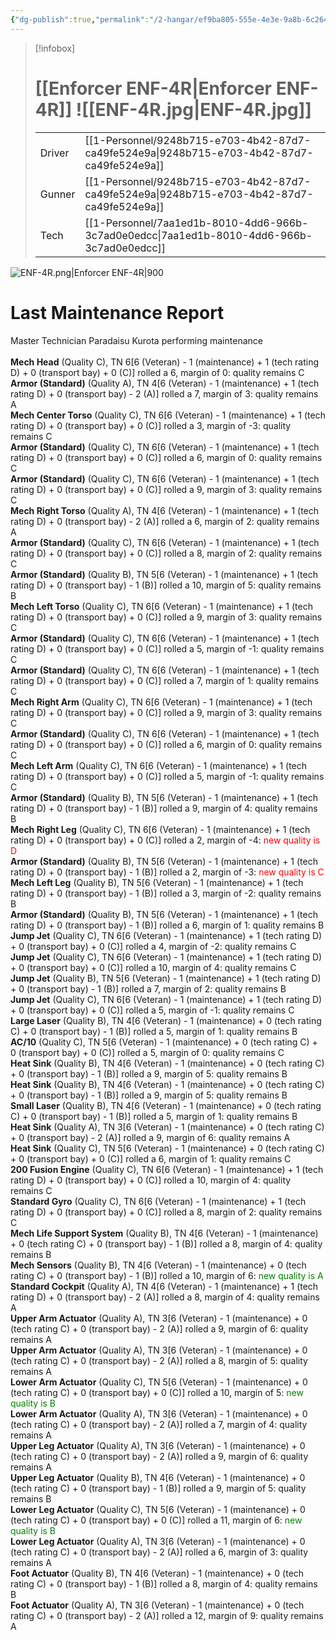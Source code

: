 ```yaml
---
{"dg-publish":true,"permalink":"/2-hangar/ef9ba805-555e-4e3e-9a8b-6c264a489c23/"}
---
```


> [!infobox]
> # [[Enforcer ENF-4R\|Enforcer ENF-4R]] ![[ENF-4R.jpg\|ENF-4R.jpg]]
> | | |
> | - | - |
> | Driver | [[1-Personnel/9248b715-e703-4b42-87d7-ca49fe524e9a\|9248b715-e703-4b42-87d7-ca49fe524e9a]] |
> | Gunner | [[1-Personnel/9248b715-e703-4b42-87d7-ca49fe524e9a\|9248b715-e703-4b42-87d7-ca49fe524e9a]] |
> | Tech | [[1-Personnel/7aa1ed1b-8010-4dd6-966b-3c7ad0e0edcc\|7aa1ed1b-8010-4dd6-966b-3c7ad0e0edcc]] |

![ENF-4R.png|Enforcer ENF-4R|900](/img/user/z_Assets/Mech%20Sheets/ENF-4R.png)

# Last Maintenance Report
<emph>Master Technician Paradaisu Kurota performing maintenance</emph><br><br><b>Mech Head</b> (Quality C), TN 6[6 (Veteran) - 1 (maintenance) + 1 (tech rating D) + 0 (transport bay) + 0 (C)] rolled a 6, margin of 0: quality remains C<br><b>Armor (Standard)</b> (Quality A), TN 4[6 (Veteran) - 1 (maintenance) + 1 (tech rating D) + 0 (transport bay) - 2 (A)] rolled a 7, margin of 3: quality remains A<br><b>Mech Center Torso</b> (Quality C), TN 6[6 (Veteran) - 1 (maintenance) + 1 (tech rating D) + 0 (transport bay) + 0 (C)] rolled a 3, margin of -3: quality remains C<br><b>Armor (Standard)</b> (Quality C), TN 6[6 (Veteran) - 1 (maintenance) + 1 (tech rating D) + 0 (transport bay) + 0 (C)] rolled a 6, margin of 0: quality remains C<br><b>Armor (Standard)</b> (Quality C), TN 6[6 (Veteran) - 1 (maintenance) + 1 (tech rating D) + 0 (transport bay) + 0 (C)] rolled a 9, margin of 3: quality remains C<br><b>Mech Right Torso</b> (Quality A), TN 4[6 (Veteran) - 1 (maintenance) + 1 (tech rating D) + 0 (transport bay) - 2 (A)] rolled a 6, margin of 2: quality remains A<br><b>Armor (Standard)</b> (Quality C), TN 6[6 (Veteran) - 1 (maintenance) + 1 (tech rating D) + 0 (transport bay) + 0 (C)] rolled a 8, margin of 2: quality remains C<br><b>Armor (Standard)</b> (Quality B), TN 5[6 (Veteran) - 1 (maintenance) + 1 (tech rating D) + 0 (transport bay) - 1 (B)] rolled a 10, margin of 5: quality remains B<br><b>Mech Left Torso</b> (Quality C), TN 6[6 (Veteran) - 1 (maintenance) + 1 (tech rating D) + 0 (transport bay) + 0 (C)] rolled a 9, margin of 3: quality remains C<br><b>Armor (Standard)</b> (Quality C), TN 6[6 (Veteran) - 1 (maintenance) + 1 (tech rating D) + 0 (transport bay) + 0 (C)] rolled a 5, margin of -1: quality remains C<br><b>Armor (Standard)</b> (Quality C), TN 6[6 (Veteran) - 1 (maintenance) + 1 (tech rating D) + 0 (transport bay) + 0 (C)] rolled a 7, margin of 1: quality remains C<br><b>Mech Right Arm</b> (Quality C), TN 6[6 (Veteran) - 1 (maintenance) + 1 (tech rating D) + 0 (transport bay) + 0 (C)] rolled a 9, margin of 3: quality remains C<br><b>Armor (Standard)</b> (Quality C), TN 6[6 (Veteran) - 1 (maintenance) + 1 (tech rating D) + 0 (transport bay) + 0 (C)] rolled a 6, margin of 0: quality remains C<br><b>Mech Left Arm</b> (Quality C), TN 6[6 (Veteran) - 1 (maintenance) + 1 (tech rating D) + 0 (transport bay) + 0 (C)] rolled a 5, margin of -1: quality remains C<br><b>Armor (Standard)</b> (Quality B), TN 5[6 (Veteran) - 1 (maintenance) + 1 (tech rating D) + 0 (transport bay) - 1 (B)] rolled a 9, margin of 4: quality remains B<br><b>Mech Right Leg</b> (Quality C), TN 6[6 (Veteran) - 1 (maintenance) + 1 (tech rating D) + 0 (transport bay) + 0 (C)] rolled a 2, margin of -4: <font color='red'>new quality is D</font><br><b>Armor (Standard)</b> (Quality B), TN 5[6 (Veteran) - 1 (maintenance) + 1 (tech rating D) + 0 (transport bay) - 1 (B)] rolled a 2, margin of -3: <font color='red'>new quality is C</font><br><b>Mech Left Leg</b> (Quality B), TN 5[6 (Veteran) - 1 (maintenance) + 1 (tech rating D) + 0 (transport bay) - 1 (B)] rolled a 3, margin of -2: quality remains B<br><b>Armor (Standard)</b> (Quality B), TN 5[6 (Veteran) - 1 (maintenance) + 1 (tech rating D) + 0 (transport bay) - 1 (B)] rolled a 6, margin of 1: quality remains B<br><b>Jump Jet</b> (Quality C), TN 6[6 (Veteran) - 1 (maintenance) + 1 (tech rating D) + 0 (transport bay) + 0 (C)] rolled a 4, margin of -2: quality remains C<br><b>Jump Jet</b> (Quality C), TN 6[6 (Veteran) - 1 (maintenance) + 1 (tech rating D) + 0 (transport bay) + 0 (C)] rolled a 10, margin of 4: quality remains C<br><b>Jump Jet</b> (Quality B), TN 5[6 (Veteran) - 1 (maintenance) + 1 (tech rating D) + 0 (transport bay) - 1 (B)] rolled a 7, margin of 2: quality remains B<br><b>Jump Jet</b> (Quality C), TN 6[6 (Veteran) - 1 (maintenance) + 1 (tech rating D) + 0 (transport bay) + 0 (C)] rolled a 5, margin of -1: quality remains C<br><b>Large Laser</b> (Quality B), TN 4[6 (Veteran) - 1 (maintenance) + 0 (tech rating C) + 0 (transport bay) - 1 (B)] rolled a 5, margin of 1: quality remains B<br><b>AC/10</b> (Quality C), TN 5[6 (Veteran) - 1 (maintenance) + 0 (tech rating C) + 0 (transport bay) + 0 (C)] rolled a 5, margin of 0: quality remains C<br><b>Heat Sink</b> (Quality B), TN 4[6 (Veteran) - 1 (maintenance) + 0 (tech rating C) + 0 (transport bay) - 1 (B)] rolled a 9, margin of 5: quality remains B<br><b>Heat Sink</b> (Quality B), TN 4[6 (Veteran) - 1 (maintenance) + 0 (tech rating C) + 0 (transport bay) - 1 (B)] rolled a 9, margin of 5: quality remains B<br><b>Small Laser</b> (Quality B), TN 4[6 (Veteran) - 1 (maintenance) + 0 (tech rating C) + 0 (transport bay) - 1 (B)] rolled a 5, margin of 1: quality remains B<br><b>Heat Sink</b> (Quality A), TN 3[6 (Veteran) - 1 (maintenance) + 0 (tech rating C) + 0 (transport bay) - 2 (A)] rolled a 9, margin of 6: quality remains A<br><b>Heat Sink</b> (Quality C), TN 5[6 (Veteran) - 1 (maintenance) + 0 (tech rating C) + 0 (transport bay) + 0 (C)] rolled a 6, margin of 1: quality remains C<br><b>200 Fusion Engine</b> (Quality C), TN 6[6 (Veteran) - 1 (maintenance) + 1 (tech rating D) + 0 (transport bay) + 0 (C)] rolled a 10, margin of 4: quality remains C<br><b>Standard Gyro</b> (Quality C), TN 6[6 (Veteran) - 1 (maintenance) + 1 (tech rating D) + 0 (transport bay) + 0 (C)] rolled a 8, margin of 2: quality remains C<br><b>Mech Life Support System</b> (Quality B), TN 4[6 (Veteran) - 1 (maintenance) + 0 (tech rating C) + 0 (transport bay) - 1 (B)] rolled a 8, margin of 4: quality remains B<br><b>Mech Sensors</b> (Quality B), TN 4[6 (Veteran) - 1 (maintenance) + 0 (tech rating C) + 0 (transport bay) - 1 (B)] rolled a 10, margin of 6: <font color='green'>new quality is A</font><br><b>Standard Cockpit</b> (Quality A), TN 4[6 (Veteran) - 1 (maintenance) + 1 (tech rating D) + 0 (transport bay) - 2 (A)] rolled a 8, margin of 4: quality remains A<br><b>Upper Arm Actuator</b> (Quality A), TN 3[6 (Veteran) - 1 (maintenance) + 0 (tech rating C) + 0 (transport bay) - 2 (A)] rolled a 9, margin of 6: quality remains A<br><b>Upper Arm Actuator</b> (Quality A), TN 3[6 (Veteran) - 1 (maintenance) + 0 (tech rating C) + 0 (transport bay) - 2 (A)] rolled a 8, margin of 5: quality remains A<br><b>Lower Arm Actuator</b> (Quality C), TN 5[6 (Veteran) - 1 (maintenance) + 0 (tech rating C) + 0 (transport bay) + 0 (C)] rolled a 10, margin of 5: <font color='green'>new quality is B</font><br><b>Lower Arm Actuator</b> (Quality A), TN 3[6 (Veteran) - 1 (maintenance) + 0 (tech rating C) + 0 (transport bay) - 2 (A)] rolled a 7, margin of 4: quality remains A<br><b>Upper Leg Actuator</b> (Quality A), TN 3[6 (Veteran) - 1 (maintenance) + 0 (tech rating C) + 0 (transport bay) - 2 (A)] rolled a 9, margin of 6: quality remains A<br><b>Upper Leg Actuator</b> (Quality B), TN 4[6 (Veteran) - 1 (maintenance) + 0 (tech rating C) + 0 (transport bay) - 1 (B)] rolled a 9, margin of 5: quality remains B<br><b>Lower Leg Actuator</b> (Quality C), TN 5[6 (Veteran) - 1 (maintenance) + 0 (tech rating C) + 0 (transport bay) + 0 (C)] rolled a 11, margin of 6: <font color='green'>new quality is B</font><br><b>Lower Leg Actuator</b> (Quality A), TN 3[6 (Veteran) - 1 (maintenance) + 0 (tech rating C) + 0 (transport bay) - 2 (A)] rolled a 6, margin of 3: quality remains A<br><b>Foot Actuator</b> (Quality B), TN 4[6 (Veteran) - 1 (maintenance) + 0 (tech rating C) + 0 (transport bay) - 1 (B)] rolled a 8, margin of 4: quality remains B<br><b>Foot Actuator</b> (Quality A), TN 3[6 (Veteran) - 1 (maintenance) + 0 (tech rating C) + 0 (transport bay) - 2 (A)] rolled a 12, margin of 9: quality remains A<br>